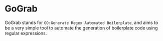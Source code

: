 # GoGrab

GoGrab stands for `GO:Generate Regex Automated Boilerplate`, and aims to be a very simple tool to automate the generation of boilerplate code using regular expressions.
